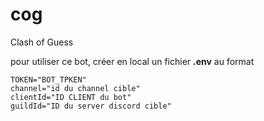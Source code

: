 # cog
Clash of Guess

pour utiliser ce bot, créer en local un fichier **.env** au format

```
TOKEN="BOT_TPKEN"
channel="id du channel cible"
clientId="ID CLIENT du bot"
guildId="ID du server discord cible"
```
